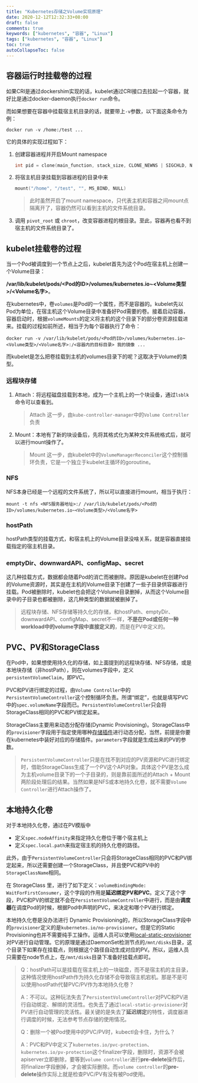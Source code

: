 ```yaml
---
title: "Kubernetes存储之Volume实现原理"
date: 2020-12-12T12:32:33+08:00
draft: false
comments: true
keywords: ["kubernetes", "容器", "Linux"]
tags: ["kubernetes", "容器", "Linux"]
toc: true
autoCollapseToc: false
---
```


## 容器运行时挂载卷的过程

如果CRI是通过dockershim实现的话，kubelet通过CRI接口去拉起一个容器，就好比是通过docker-daemon执行`docker run`命令。

而如果想要在容器中挂载宿主机目录的话，就要带上`-v`参数，以下面这条命令为例：

```shell
docker run -v /home:/test ...
```

它的具体的实现过程如下：

1. 创建容器进程并开启Mount namespace

    ```c
    int pid = clone(main_function, stack_size, CLONE_NEWNS | SIGCHLD, NULL); 
    ```

2. 将宿主机目录挂载到容器进程的目录中来

   ```c
   mount("/home", "/test", "", MS_BIND, NULL)
   ```

    > 此时虽然开启了mount namespace，只代表主机和容器之间mount点隔离开了，容器仍然可以看到主机的文件系统目录。

3. 调用 `pivot_root` 或 `chroot`，改变容器进程的根目录。至此，容器再也看不到宿主机的文件系统目录了。

## kubelet挂载卷的过程

当一个Pod被调度到一个节点上之后，kubelet首先为这个Pod在宿主机上创建一个Volume目录：

**/var/lib/kubelet/pods/<Pod的ID>/volumes/kubernetes.io~<Volume类型>/<Volume名字>**。

在kubernetes中，卷`volumes`是Pod的一个属性，而不是容器的。kubelet先以Pod为单位，在宿主机这个Volume目录中准备好Pod需要的卷。接着启动容器，容器启动时，根据`volumeMounts`的定义将主机的这个目录下的部分卷资源挂载进来。挂载的过程如前所述，相当于为每个容器执行了命令：

```shell
docker run -v /var/lib/kubelet/pods/<Pod的ID>/volumes/kubernetes.io~<Volume类型>/<Volume名字>:/<容器内的目标目录> 我的镜像 ...
```

而kubelet是怎么把卷挂载到主机的volumes目录下的呢？这取决于Volume的类型。

### 远程块存储

1. Attach：将远程磁盘挂载到本地，成为一个主机上的一个块设备，通过`lsblk`命令可以查看到。
   > Attach 这一步，由`kube-controller-manager`中的`Volume Controller`负责

2. Mount：本地有了新的块设备后，先将其格式化为某种文件系统格式后，就可以进行mount操作了。
   > Mount 这一步，由kubelet中的`VolumeManagerReconciler`这个控制循环负责，它是一个独立于kubelet主循环的goroutine。

### NFS

NFS本身已经是一个远程的文件系统了，所以可以直接进行mount，相当于执行：

```shell
mount -t nfs <NFS服务器地址>:/ /var/lib/kubelet/pods/<Pod的ID>/volumes/kubernetes.io~<Volume类型>/<Volume名字> 
```

### hostPath

hostPath类型的挂载方式，和宿主机上的Volume目录没啥关系，就是容器直接挂载指定的宿主机目录。

### emptyDir、downwardAPI、configMap、secret

这几种挂载方式，数据都会随着Pod的消亡而被删除。原因是kubelet在创建Pod的Volume资源时，其实是在主机的Volume目录下创建了一些子目录供容器进行挂载。Pod被删除时，kubelet也会把这个Volume目录删掉，从而这个Volume目录中的子目录也都被删除，这几种类型的数据就被删掉了。

> 远程块存储、NFS存储等持久化的存储，和hostPath、emptyDir、downwardAPI、configMap、secret不一样，**不是在Pod或任何一种workload中的volume字段中直接定义的**，而是在PV中定义的。

## PVC、PV和StorageClass

在Pod中，如果想使用持久化的存储，如上面提到的远程块存储、NFS存储，或是本地块存储（非hostPath），则在volumes字段中，定义`persistentVolumeClaim`，即PVC。

PVC和PV进行绑定的过程，由`Volume Controller`中的`PersistentVolumeController`这个控制循环负责。所谓“绑定”，也就是填写PVC中的`spec.volumeName`字段而已。`PersistentVolumeController`只会将StorageClass相同的PVC和PV绑定起来。

StorageClass主要用来动态分配存储(Dynamic Provisioning)。StorageClass中的`provisioner`字段用于指定使用哪种[存储插件](https://kubernetes.io/docs/concepts/storage/storage-classes/#provisioner)进行动态分配，当然，前提是你要在kubernetes中装好对应的存储插件。`parameters`字段就是生成出来的PV的参数。

> `PersistentVolumeController`只是在找不到对应的PV资源和PVC进行绑定时，借助StorageClass生成了一个PV这个API对象。具体这个PV是怎么成为主机volume目录下的一个子目录的，则是靠前面所述的Attach + Mount两阶段处理后的结果。当然如果是NFS或本地持久化卷，就不需要`Volume Controller`进行Attach操作了。

## 本地持久化卷

对于本地持久化卷，通过在PV模版中

* 定义`spec.nodeAffinity`来指定持久化卷位于哪个宿主机上
* 定义`spec.local.path`来指定宿主机的持久化卷的路径。

此外，由于`PersistentVolumeController`只会将StorageClass相同的PVC和PV绑定起来，所以还需要创建一个StorageClass，并且使PVC和PV中的`StorageClassName`相同。

在 StorageClass 里，进行了如下定义：`volumeBindingMode: WaitForFirstConsumer`，这个字段的作用是**延迟绑定PV和PVC**。定义了这个字段，PVC和PV的绑定就不会在`PersistentVolumeController`中进行，而是由**调度器**在调度Pod的时候，根据Pod中声明的PVC，来决定和哪个PV进行绑定。

本地持久化卷是没办法进行 Dynamic Provisioning的，所以StorageClass字段中的`provisioner`定义的是`kubernetes.io/no-provisioner`。但是它的Static Provisioning也并不需要纯手工操作。运维人员可以使用[local-static-provisioner](https://github.com/kubernetes-sigs/sig-storage-local-static-provisioner)对PV进行自动管理。它的原理是通过DaemonSet检测节点的`/mnt/disks`目录，这个目录下如果存在挂载点，则根据这个路径自动生成对应的PV。所以，运维人员只需要在node节点上，在`/mnt/disks`目录下准备好挂载点即可。

> Q：hostPath可以是挂载在宿主机上的一块磁盘，而不是宿主机的主目录，这种情况使用hostPath作为持久化存储不会导致宿主机宕机。那是不是可以使用hostPath代替PVC/PV作为本地持久化卷？
>
> A：不可以。这种玩法失去了`PersistentVolumeController`对PVC和PV进行自动绑定、解绑的灵活性。也失去了通过`local-static-provisioner`对PV进行自动管理的灵活性。最关键的是失去了**延迟绑定**的特性，调度器进行调度的时候，无法参考节点存储的使用情况。
>
> Q：删除一个被Pod使用中的PVC/PV时，kubectl会卡住，为什么？
>
> A：PVC和PV中定义了`kubernetes.io/pvc-protection`、`kubernetes.io/pv-protection`这个finalizer字段，删除时，资源不会被apiserver立即删除，要等到`volume controller`进行**pre-delete**操作后，将finalizer字段删掉，才会被实际删除。而`volume controller`的**pre-delete**操作实际上就是检查PVC/PV有没有被Pod使用。
